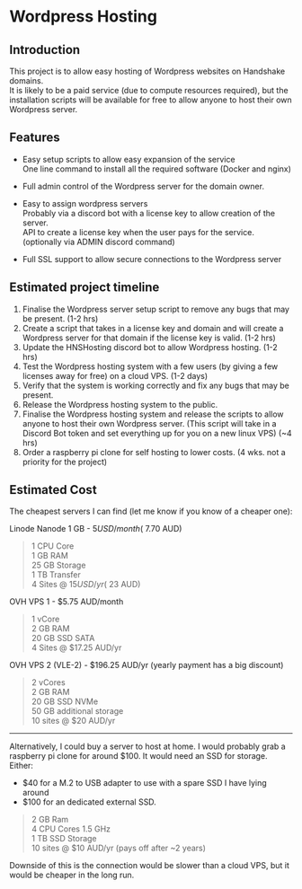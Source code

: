 # Wordpress Hosting

## Introduction
This project is to allow easy hosting of Wordpress websites on Handshake domains.  
It is likely to be a paid service (due to compute resources required), but the installation scripts will be available for free to allow anyone to host their own Wordpress server.  

## Features
- Easy setup scripts to allow easy expansion of the service  
One line command to install all the required software (Docker and nginx)

- Full admin control of the Wordpress server for the domain owner.

- Easy to assign wordpress servers  
  Probably via a discord bot with a license key to allow creation of the server.  
  API to create a license key when the user pays for the service. (optionally via ADMIN discord command)

- Full SSL support to allow secure connections to the Wordpress server


## Estimated project timeline
1. Finalise the Wordpress server setup script to remove any bugs that may be present. (1-2 hrs)
2. Create a script that takes in a license key and domain and will create a Wordpress server for that domain if the license key is valid. (1-2 hrs)
3. Update the HNSHosting discord bot to allow Wordpress hosting. (1-2 hrs)
4. Test the Wordpress hosting system with a few users (by giving a few licenses away for free) on a cloud VPS. (1-2 days)
5. Verify that the system is working correctly and fix any bugs that may be present.
6. Release the Wordpress hosting system to the public.
7. Finalise the Wordpress hosting system and release the scripts to allow anyone to host their own Wordpress server. (This script will take in a Discord Bot token and set everything up for you on a new linux VPS) (~4 hrs)
8. Order a raspberry pi clone for self hosting to lower costs. (4 wks. not a priority for the project)


## Estimated Cost
The cheapest servers I can find (let me know if you know of a cheaper one):

Linode Nanode 1 GB - $5 USD/month (~$7.70 AUD)
> 1 CPU Core  
1 GB RAM  
25 GB Storage  
1 TB Transfer  
4 Sites @ $15 USD/yr (~$23 AUD)

OVH VPS 1 - $5.75 AUD/month
> 1 vCore  
2 GB RAM  
20 GB SSD SATA  
4 Sites @ $17.25 AUD/yr

OVH VPS 2 (VLE-2) - $196.25 AUD/yr (yearly payment has a big discount)
> 2 vCores  
2 GB RAM  
20 GB SSD NVMe  
50 GB additional storage  
10 sites @ $20 AUD/yr






---

Alternatively, I could buy a server to host at home. I would probably grab a raspberry pi clone for around $100.
It would need an SSD for storage. Either:
- $40 for a M.2 to USB adapter to use with a spare SSD I have lying around
- $100 for an dedicated external SSD.

> 2 GB Ram  
4 CPU Cores 1.5 GHz  
1 TB SSD Storage  
10 sites @ $10 AUD/yr (pays off after ~2 years)

Downside of this is the connection would be slower than a cloud VPS, but it would be cheaper in the long run.
